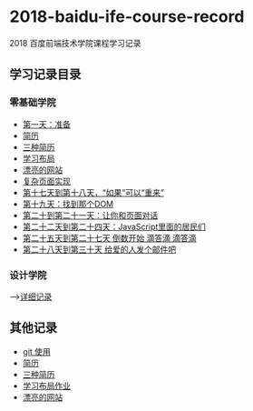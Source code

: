 # 2018-baidu-ife-course-record

2018 百度前端技术学院课程学习记录

## 学习记录目录

### 零基础学院

* [第一天：准备](./ife-course/web-basic/first-day-20180426.md)
* [简历](./ife-course/web-basic/resume-20180429.md)
* [三种简历](./ife-course/web-basic/three-resume-20180430.md)
* [学习布局](./ife-course/web-basic/study-layout-20180501.md)
* [漂亮的网站](./ife-course/web-basic/make-website.md)
* [复杂页面实现](./ife-course/web-basic/complex-page.md)
* [第十七天到第十八天，“如果”可以“重来”](./other/JavaScript/if-else/index.html)
* [第十九天：找到那个DOM](./other/JavaScript/find-dom/index.html)
* [第二十到第二十一天：让你和页面对话](./other/JavaScript//page-interaction/index.html)
* [第二十二天到第二十四天：JavaScript里面的居民们](./ife-course/web-basic/JavaScript/day22.md)
* [第二十五天到第二十七天 倒数开始 滴答滴 滴答滴](./ife-course/web-basic/JavaScript/day25.md)
* [第二十八天到第三十天 给爱的人发个邮件吧](./ife-course/web-basic/JavaScript/day28.md)

### 设计学院

-->[详细记录](./ife-course/designer-college/)

## 其他记录

* [git 使用](./other/git.md)
* [简历](./other/resume/index.html)
* [三种简历](./other/resume1/resume.html)
* [学习布局作业](./other/layout/index.html)
* [漂亮的网站](./other/make-website/index.html)

